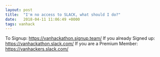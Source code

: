 ```yaml
---
layout: post
title:  "I'm no access to SLACK, what should I do?"
date:   2018-04-11 11:06:49 +0000
tags: vanhack
---
```

To Signup: https://vanhackathon.signup.team/
If you already Signed up: https://vanhackathon.slack.com/
If you are a Premium Member: https://vanhackers.slack.com/